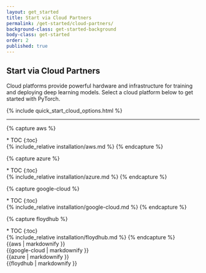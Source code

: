 ```yaml
---
layout: get_started
title: Start via Cloud Partners
permalink: /get-started/cloud-partners/
background-class: get-started-background
body-class: get-started
order: 2
published: true
---
```


## Start via Cloud Partners

<div class="container-fluid quick-start-module quick-starts">
  <div class="cloud-options-col">
    <p>Cloud platforms provide powerful hardware and infrastructure for training and deploying deep learning models. Select a cloud platform below to get started with PyTorch.</p>
    {% include quick_start_cloud_options.html %}
  </div>
</div>

---

{% capture aws %}
<nav class="inline_toc" markdown="1">
* TOC
{:toc}
</nav>
{% include_relative installation/aws.md %}
{% endcapture %}

{% capture azure %}
<nav class="inline_toc" markdown="1">
* TOC
{:toc}
</nav>
{% include_relative installation/azure.md %}
{% endcapture %}

{% capture google-cloud %}
<nav class="inline_toc" markdown="1">
* TOC
{:toc}
</nav>
{% include_relative installation/google-cloud.md %}
{% endcapture %}

{% capture floydhub %}
<nav class="inline_toc" markdown="1">
* TOC
{:toc}
</nav>
{% include_relative installation/floydhub.md %}
{% endcapture %}


<div id="cloud">
  <div class="platform aws">{{aws | markdownify }}</div>
  <div class="platform google-cloud">{{google-cloud | markdownify }}</div>
  <div class="platform microsoft-azure">{{azure | markdownify }}</div>
  <div class="platform floydhub">{{floydhub | markdownify }}</div>
</div>

<script type="text/javascript">
  var pageId = "get-started-via-cloud-partners"; // TBD: Make this programmatic
  $(".main-content-menu .nav-item").removeClass("nav-select");
  $(".main-content-menu .nav-link[data-id='" + pageId + "']").parent(".nav-item").addClass("nav-select");
</script>
<script src="{{ site.baseurl }}/assets/quick-start-module.js"></script>
<script src="{{ site.baseurl }}/assets/show-screencast.js"></script>